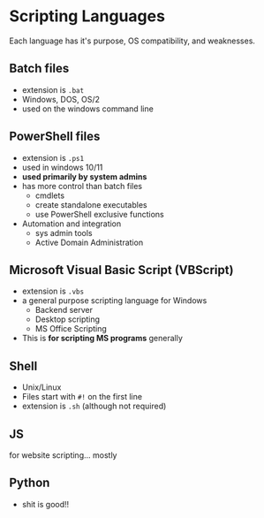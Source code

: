 # Scripting Languages
Each language has it's purpose, OS compatibility, and weaknesses. 
## Batch files
- extension is `.bat`
- Windows, DOS, OS/2
- used on the windows command line
## PowerShell files
- extension is `.ps1`
- used in windows 10/11
- **used primarily by system admins**
- has more control than batch files
	- cmdlets
	- create standalone executables
	- use PowerShell exclusive functions
- Automation and integration
	- sys admin tools
	- Active Domain Administration
## Microsoft Visual Basic Script (VBScript)
- extension is `.vbs`
- a general purpose scripting language for Windows
	- Backend server
	- Desktop scripting
	- MS Office Scripting
- This is **for scripting MS programs** generally
## Shell 
- Unix/Linux
- Files start with `#!` on the first line
- extension is `.sh` (although not required)
## JS
for website scripting... mostly

## Python
- shit is good!!